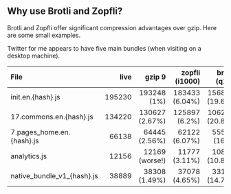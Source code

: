 Why use Brotli and Zopfli?
--------------------------

Brotli and Zopfli offer significant compression advantages over gzip. Here are some small examples.

Twitter for me appears to have five main bundles (when visiting on a desktop machine).

| File                        | live   | gzip 9         | zopfli (i1000) | brotli (q11)   |
| :-------------------------- |-------:| --------------:| --------------:| --------------:|
| init.en.{hash}.js           | 195230 | 193248 (1%)    | 183433 (6.04%) | 156856 (19.6%) |
| 17.commons.en.{hash}.js     | 134220 | 130627 (2.67%) | 125897 (6.2%)  | 106251 (20.8%) |
| 7.pages_home.en.{hash}.js   | 66138  | 64445 (2.56%)  | 62122 (6.07%)  | 55538 (16%)    |
| analytics.js                | 12156  | 12169 (worse!) | 11777 (3.11%)  | 10839 (10.8%)  |
| native_bundle_v1_{hash}.js  | 38889  | 38308 (1.49%)  | 37078 (4.65%)  | 33162 (14.7%)  |
